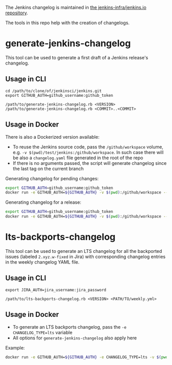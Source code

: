 The Jenkins changelog is maintained in [the jenkins-infra/jenkins.io repository](https://github.com/jenkins-infra/jenkins.io/tree/master/content/_data/changelogs).

The tools in this repo help with the creation of changelogs.

# generate-jenkins-changelog

This tool can be used to generate a first draft of a Jenkins release's changelog.

## Usage in CLI

```
cd /path/to/clone/of/jenkinsci/jenkins.git
export GITHUB_AUTH=github_username:github_token

/path/to/generate-jenkins-changelog.rb <VERSION>
/path/to/generate-jenkins-changelog.rb <COMMIT>..<COMMIT>
```

## Usage in Docker

There is also a Dockerized version available:

* To reuse the Jenkins source code, pass the `/github/workspace` volume, e.g. `-v $(pwd)/test/jenkins:/github/workspace`.
  In such case there will be also a `changelog.yaml` file generated in the root of the repo
* If there is no arguments passed, the script will generate changelog since the last tag on the current branch

Generating changelog for pending changes:

```sh
export GITHUB_AUTH=github_username:github_token
docker run -e GITHUB_AUTH=${GITHUB_AUTH} -v $(pwd):/github/workspace --rm onenashev/jenkins-changelog-generator
```

Generating changelog for a release:

```sh
export GITHUB_AUTH=github_username:github_token
docker run -e GITHUB_AUTH=${GITHUB_AUTH} -v $(pwd):/github/workspace --rm onenashev/jenkins-changelog-generator 2.204
```

# lts-backports-changelog

This tool can be used to generate an LTS changelog for all the backported issues (labeled `2.xyz.w-fixed` in Jira) with corresponding changelog entries in the weekly changelog YAML file.

## Usage in CLI

```
export JIRA_AUTH=jira_username:jira_password

/path/to/lts-backports-changelog.rb <VERSION> <PATH/TO/weekly.yml>
```

## Usage in Docker

* To generate an LTS backports changelog, pass the `-e CHANGELOG_TYPE=lts` variable
* All options for `generate-jenkins-changelog` also apply here

Example:

```sh
docker run -e GITHUB_AUTH=${GITHUB_AUTH} -e CHANGELOG_TYPE=lts -v $(pwd):/github/workspace --rm onenashev/jenkins-changelog-generator 2.109.2
```
